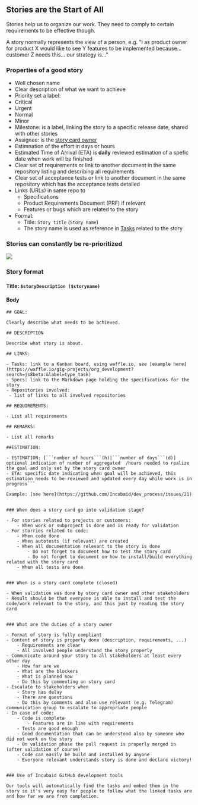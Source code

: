 ## Stories are the Start of All

Stories help us to organize our work. They need to comply to certain requirements to be effective though.
  
A story normally represents the view of a person, e.g. "I as product owner for product X would like to see Y features to be implemented because... customer Z needs this... our strategy is..."


### Properties of a good story

- Well chosen name
- Clear description of what we want to achieve
- Priority set a label:
 - Critical
 - Urgent
 - Normal
 - Minor
- Milestone: is a label, linking the story to a specific release date, shared with other stories
- Assignee: is the [story card owner](roles.md)
- Estimnation of the effort in days or hours
- Estimated Time of Arrival (ETA) is **daily** reviewed estimation of a spefic date when work will be finished
- Clear set of requirements or link to another document in the same repository listing and describing all requirements
- Clear set of acceptance tests or link to another document in the same repository which has the acceptance tests detailed
- Links (URLs) in same repo to
  - Specifications
  - Product Requirements Document (PRF) if relevant
  - Features or bugs which are related to the story
- Format:
	- Title: ```Story title``` (```Story name```)
	- The story name is used as reference in [Tasks](./tickets_tasks.md) related to the story


### Stories can constantly be re-prioritized

![](http://agilemodeling.com/images/requirementsManagement.gif)


### Story format

#### Title: ```$storyDescription ($storyname)```

#### Body

```
## GOAL:

Clearly describe what needs to be achieved.

## DESCRIPTION

Describe what story is about.

## LINKS:

- Tasks: link to a Kanban board, using waffle.io, see [example here](https://waffle.io/gig-projects/org_development?search=js8beta:&label=type_task)
- Specs: link to the Markdown page holding the specifications for the story
- Repositories involved:
 - list of links to all involved repositories

## REQUIREMENTS:

- List all requirements

## REMARKS:

- List all remarks

##ESTIMATION: 

- ESTIMATION: [```number of hours```(h)|```number of days```(d)] optional indication of number of aggregated  /hours needed to realize the goal and only set by the story card owner
- ETA: specific date indicating when goal will be achieved, this estimation needs to be reviewed and updated every day while work is in progress```

Example: [see here](https://github.com/Incubaid/dev_process/issues/21)


### When does a story card go into validation stage?

- For stories related to projects or customers:
	- When work or subproject is done and is ready for validation 
- For storries related to code: 
	- When code done
	- When autotests (if relevant) are created
	- When all documentation relevant to the story is done
		- Do not forget to document how to test the story card
		- Do not forget to document on how to install/build everything related with the story card 
	- When all tests are done
	
	
### When is a story card complete (closed)

- When validation was done by story card owner and other stakeholders
- Result should be that everyone is able to install and test the code/work relevant to the story, and this just by reading the story card 


### What are the duties of a story owner

- Format of story is fully compliant
- Content of story is properly done (description, requirements, ...)
	- Requirements are clear
	- All involved people understand the story properly
- Communicate around your story to all stakeholders at least every other day
	- How far are we
	- What are the blockers
	- What is planned now
	- Do this by commenting on story card
- Escalate to stakeholders when
	- Story has delay
	- There are questions
	- Do this by comments and also use relevant (e.g. Telegram) communication group to escalate to appropriate people
- In case of code:
	- Code is complete 
		- Features are in line with requirements
	- Tests are good enough
	- Good documentation that can be understood also by someone who did not work on the story
	- On validation phase the pull request is properly merged in (after validation of course)
	- Code can easily be build and installed by anyone
	- Everyone relevant understands story is done and declare victory!


### Use of Incubaid GitHub development tools

Our tools will automatically find the tasks and embed them in the story so it's very easy for people to follow what the linked tasks are and how far we are from completion.